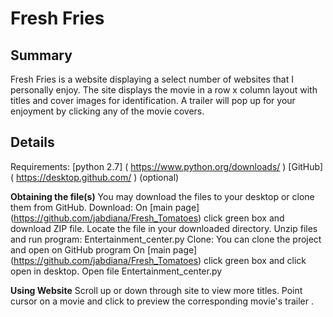 # Fresh Fries

## Summary
Fresh Fries is a website displaying a select number of websites that I personally enjoy. The site displays the movie in a row x column layout with titles and cover images for identification. A trailer will pop up for your enjoyment by clicking any of the movie covers.

## Details
Requirements:
[python 2.7] ( https://www.python.org/downloads/ )
[GitHub] (  https://desktop.github.com/ ) (optional)

**Obtaining the file(s)** 
You may download the files to your desktop or clone them from GitHub.
Download: On [main page] (https://github.com/jabdiana/Fresh_Tomatoes) click green box and download ZIP file. Locate the file in your downloaded directory. Unzip files and run program: Entertainment_center.py
Clone: You can clone the project and open on GitHub program
On [main page] (https://github.com/jabdiana/Fresh_Tomatoes) click green box and click open in desktop.
Open file Entertainment_center.py

**Using Website**
Scroll up or down through site to view more titles.
Point cursor on a movie and click to preview the corresponding movie's trailer .
